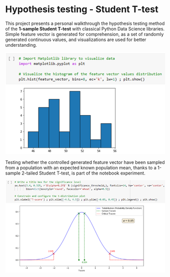 # Hypothesis testing - Student T-test

This project presents a personal walkthrough the hypothesis testing method of the **1-sample Student T-test** with classical Python Data Science libraries. Simple feature vector is generated for comprehension, as a set of randomly generated continuous values, and visualizations are used for better understanding.

![Feature vector](images/feature_vector.png)

Testing whether the controlled generated feature vector have been sampled from a population with an expected known population mean, thanks to a 1-sample 2-tailed Student T-test, is part of the notebook experiment.

![Feature vector](images/t_distribution.png)
